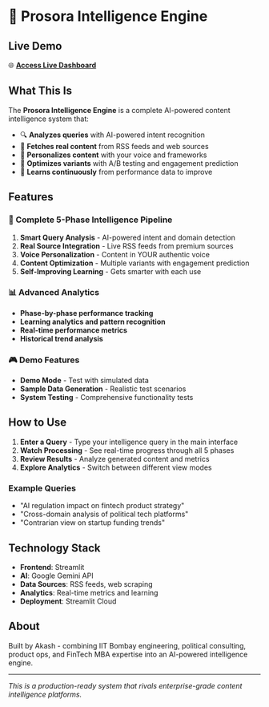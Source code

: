 # 🧠 Prosora Intelligence Engine

## Live Demo
🌐 **[Access Live Dashboard](https://your-app-url.streamlit.app)** 

## What This Is
The **Prosora Intelligence Engine** is a complete AI-powered content intelligence system that:

- 🔍 **Analyzes queries** with AI-powered intent recognition
- 📡 **Fetches real content** from RSS feeds and web sources  
- 🎯 **Personalizes content** with your voice and frameworks
- 🔄 **Optimizes variants** with A/B testing and engagement prediction
- 🧠 **Learns continuously** from performance data to improve

## Features

### 🚀 Complete 5-Phase Intelligence Pipeline
1. **Smart Query Analysis** - AI-powered intent and domain detection
2. **Real Source Integration** - Live RSS feeds from premium sources
3. **Voice Personalization** - Content in YOUR authentic voice
4. **Content Optimization** - Multiple variants with engagement prediction
5. **Self-Improving Learning** - Gets smarter with each use

### 📊 Advanced Analytics
- **Phase-by-phase performance tracking**
- **Learning analytics and pattern recognition**
- **Real-time performance metrics**
- **Historical trend analysis**

### 🎮 Demo Features
- **Demo Mode** - Test with simulated data
- **Sample Data Generation** - Realistic test scenarios
- **System Testing** - Comprehensive functionality tests

## How to Use

1. **Enter a Query** - Type your intelligence query in the main interface
2. **Watch Processing** - See real-time progress through all 5 phases
3. **Review Results** - Analyze generated content and metrics
4. **Explore Analytics** - Switch between different view modes

### Example Queries
- "AI regulation impact on fintech product strategy"
- "Cross-domain analysis of political tech platforms"
- "Contrarian view on startup funding trends"

## Technology Stack
- **Frontend**: Streamlit
- **AI**: Google Gemini API
- **Data Sources**: RSS feeds, web scraping
- **Analytics**: Real-time metrics and learning
- **Deployment**: Streamlit Cloud

## About
Built by Akash - combining IIT Bombay engineering, political consulting, product ops, and FinTech MBA expertise into an AI-powered intelligence engine.

---
*This is a production-ready system that rivals enterprise-grade content intelligence platforms.*
